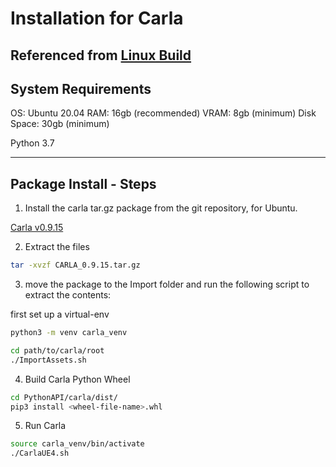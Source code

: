 # Installation for Carla

Referenced from [Linux Build](https://carla.readthedocs.io/en/latest/build_linux/)
---

## System Requirements

OS: Ubuntu 20.04
RAM: 16gb (recommended)
VRAM: 8gb (minimum)
Disk Space: 30gb (minimum)

Python 3.7

---

## Package Install - Steps

1. Install the carla tar.gz package from the git repository, for Ubuntu.

[Carla v0.9.15](https://github.com/carla-simulator/carla/releases/tag/0.9.15/)

2. Extract the files

```bash
tar -xvzf CARLA_0.9.15.tar.gz
```

3. move the package to the Import folder and run the following script to extract the contents:

first set up a virtual-env

```bash
python3 -m venv carla_venv
```

```bash
cd path/to/carla/root
./ImportAssets.sh
```

4. Build Carla Python Wheel


```bash
cd PythonAPI/carla/dist/
pip3 install <wheel-file-name>.whl
```

5.  Run Carla

```bash
source carla_venv/bin/activate
./CarlaUE4.sh
```